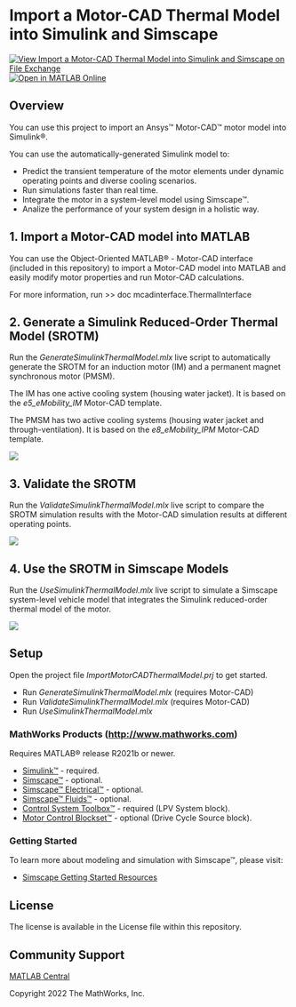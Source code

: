 # **Import a Motor-CAD Thermal Model into Simulink and Simscape**

[![View Import a Motor-CAD Thermal Model into Simulink and Simscape on File Exchange](https://www.mathworks.com/matlabcentral/images/matlab-file-exchange.svg)](https://www.mathworks.com/matlabcentral/fileexchange/120598-import-a-motor-cad-thermal-model-into-simulink-and-simscape) [![Open in MATLAB Online](https://www.mathworks.com/images/responsive/global/open-in-matlab-online.svg)](https://matlab.mathworks.com/open/github/v1?repo=mathworks/import-motorcad-thermal-simulink)

## Overview
You can use this project to import an Ansys™ Motor-CAD™ motor model into Simulink®. 

You can use the automatically-generated Simulink model to:
 * Predict the transient temperature of the motor elements under dynamic operating points and diverse cooling scenarios. 
 * Run simulations faster than real time.
 * Integrate the motor in a system-level model using Simscape™.
 * Analize the performance of your system design in a holistic way.

## 1. Import a Motor-CAD model into MATLAB ##
You can use the Object-Oriented MATLAB® - Motor-CAD interface (included in this repository) to import a Motor-CAD model into MATLAB and easily modify motor properties and run Motor-CAD calculations.

For more information, run >> doc mcadinterface.ThermalInterface

## 2. Generate a Simulink Reduced-Order Thermal Model (SROTM) ##
Run the *GenerateSimulinkThermalModel.mlx* live script to automatically generate the SROTM for an induction motor (IM) and a permanent magnet synchronous motor (PMSM).

The IM has one active cooling system (housing water jacket). It is based on the *e5_eMobility_IM* Motor-CAD template.

The PMSM has two active cooling systems (housing water jacket and through-ventilation). It is based on the *e8_eMobility_IPM* Motor-CAD template.

![](/images/e8_IPMSM_HWJandVent_ROM_screenshot.PNG)

## 3. Validate the SROTM ##
Run the *ValidateSimulinkThermalModel.mlx* live script to compare the SROTM simulation results with the Motor-CAD simulation results at different operating points.

![](/images/validateSROTM_screenshot.PNG)

## 4. Use the SROTM in Simscape Models ##
Run the *UseSimulinkThermalModel.mlx* live script to simulate a Simscape system-level vehicle model that integrates the Simulink reduced-order thermal model of the motor.

![](/images/SimscapeSystemLevel_screenshot.PNG)

## Setup 
Open the project file *ImportMotorCADThermalModel.prj* to get started.
- Run *GenerateSimulinkThermalModel.mlx* (requires Motor-CAD)
- Run *ValidateSimulinkThermalModel.mlx* (requires Motor-CAD)
- Run *UseSimulinkThermalModel.mlx* 

### MathWorks Products (http://www.mathworks.com)
Requires MATLAB® release R2021b or newer.
- [Simulink™](https://www.mathworks.com/products/simulink.html) - required.
- [Simscape™](https://www.mathworks.com/products/simscape.html) - optional.
- [Simscape™ Electrical™](https://www.mathworks.com/products/simscape-electrical.html) - optional.
- [Simscape™ Fluids™](https://www.mathworks.com/products/simscape-fluids.html) - optional.
- [Control System Toolbox™](https://www.mathworks.com/products/control.html) - required (LPV System block).
- [Motor Control Blockset™](https://www.mathworks.com/products/motor-control.html) - optional (Drive Cycle Source block).

### Getting Started 
To learn more about modeling and simulation with Simscape™, please visit:
* [Simscape Getting Started Resources](https://www.mathworks.com/solutions/physical-modeling/resources.html)

## License
The license is available in the License file within this repository.

## Community Support
[MATLAB Central](https://www.mathworks.com/matlabcentral)

Copyright 2022 The MathWorks, Inc.
